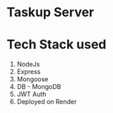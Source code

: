 # **Taskup Server**
# Tech Stack used
1. NodeJs
2. Express
3. Mongoose
4. DB - MongoDB
5. JWT Auth
7. Deployed on Render
